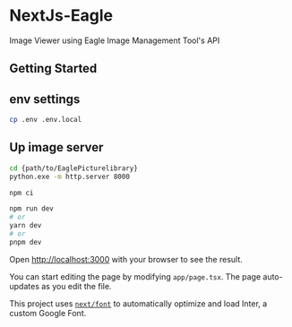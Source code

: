 # NextJs-Eagle
Image Viewer using Eagle Image Management Tool's API

## Getting Started

## env settings
```bash
cp .env .env.local
```

## Up image server
```bash
cd {path/to/EaglePicturelibrary}
python.exe -m http.server 8000
```

```bash
npm ci
```

```bash
npm run dev
# or
yarn dev
# or
pnpm dev
```

Open [http://localhost:3000](http://localhost:3000) with your browser to see the result.

You can start editing the page by modifying `app/page.tsx`. The page auto-updates as you edit the file.

This project uses [`next/font`](https://nextjs.org/docs/basic-features/font-optimization) to automatically optimize and load Inter, a custom Google Font.
